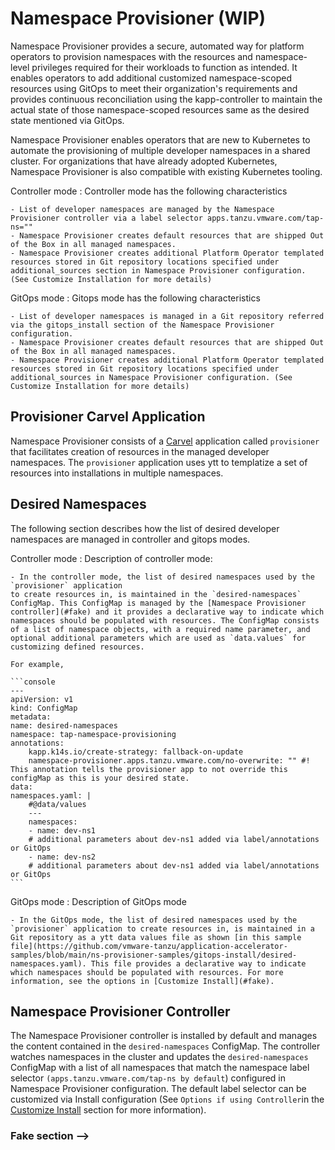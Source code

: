 # Namespace Provisioner (WIP)

Namespace Provisioner provides a secure, automated way for platform operators to provision
namespaces with the resources and namespace-level privileges required for their workloads to
function as intended. It enables operators to add additional customized namespace-scoped resources
using GitOps to meet their organization's requirements and provides continuous reconciliation using the kapp-controller to maintain the actual state of those namespace-scoped resources same as the desired state mentioned via GitOps.


Namespace Provisioner enables operators that are new to Kubernetes to automate the provisioning of
multiple developer namespaces in a shared cluster. For organizations that have already adopted
Kubernetes, Namespace Provisioner is also compatible with existing Kubernetes tooling.

Controller mode
: Controller mode has the following characteristics

    - List of developer namespaces are managed by the Namespace Provisioner controller via a label selector apps.tanzu.vmware.com/tap-ns=""
    - Namespace Provisioner creates default resources that are shipped Out of the Box in all managed namespaces.
    - Namespace Provisioner creates additional Platform Operator templated resources stored in Git repository locations specified under additional_sources section in Namespace Provisioner configuration. (See Customize Installation for more details)

GitOps mode
: Gitops mode has the following characteristics

    - List of developer namespaces is managed in a Git repository referred via the gitops_install section of the Namespace Provisioner configuration.
    - Namespace Provisioner creates default resources that are shipped Out of the Box in all managed namespaces.
    - Namespace Provisioner creates additional Platform Operator templated resources stored in Git repository locations specified under additional_sources in Namespace Provisioner configuration. (See Customize Installation for more details)

## Provisioner Carvel Application

Namespace Provisioner consists of a
[Carvel](https://carvel.dev/kapp-controller/docs/latest/app-overview/) application called
`provisioner` that facilitates creation of resources in the managed developer namespaces. The
`provisioner` application uses ytt to templatize a set of resources into installations in multiple
namespaces.

## Desired Namespaces

The following section describes how the list of desired developer namespaces are managed in
controller and gitops modes.

Controller mode
: Description of controller mode:

    - In the controller mode, the list of desired namespaces used by the `provisioner` application
    to create resources in, is maintained in the `desired-namespaces` ConfigMap. This ConfigMap is managed by the [Namespace Provisioner controller](#fake) and it provides a declarative way to indicate which namespaces should be populated with resources. The ConfigMap consists of a list of namespace objects, with a required name parameter, and optional additional parameters which are used as `data.values` for customizing defined resources.

    For example,

    ```console
    ---
    apiVersion: v1
    kind: ConfigMap
    metadata:
    name: desired-namespaces
    namespace: tap-namespace-provisioning
    annotations:
        kapp.k14s.io/create-strategy: fallback-on-update
        namespace-provisioner.apps.tanzu.vmware.com/no-overwrite: "" #! This annotation tells the provisioner app to not override this configMap as this is your desired state.
    data:
    namespaces.yaml: |
        #@data/values
        ---
        namespaces:
        - name: dev-ns1
        # additional parameters about dev-ns1 added via label/annotations or GitOps
        - name: dev-ns2
        # additional parameters about dev-ns1 added via label/annotations or GitOps
    ```

GitOps mode
: Description of GitOps mode

    - In the GitOps mode, the list of desired namespaces used by the `provisioner` application to create resources in, is maintained in a Git repository as a ytt data values file as shown [in this sample file](https://github.com/vmware-tanzu/application-accelerator-samples/blob/main/ns-provisioner-samples/gitops-install/desired-namespaces.yaml). This file provides a declarative way to indicate which namespaces should be populated with resources. For more information, see the options in [Customize Install](#fake).

## Namespace Provisioner Controller

The Namespace Provisioner controller is installed by default and manages the content contained in
the `desired-namespaces` ConfigMap. The controller watches namespaces in the cluster and updates the
`desired-namespaces` ConfigMap with a list of all namespaces that match the namespace label selector
`(apps.tanzu.vmware.com/tap-ns by default`) configured in Namespace Provisioner configuration. The
default label selector can be customized via Install configuration (See `Options if using
Controller`in the [Customize Install](#fake) section for more information).

### <a id="fake"></a>Fake section -->
